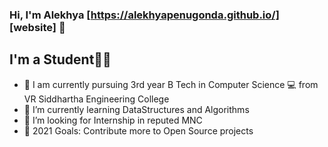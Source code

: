 ### Hi, I'm Alekhya [https://alekhyapenugonda.github.io/] [website] 👋


## I'm a Student👩‍💻
- 📖 I am currently pursuing 3rd year B Tech in Computer Science 💻 from VR Siddhartha Engineering College
- 🌱 I’m currently learning DataStructures and Algorithms
- 🏢 I’m looking for Internship in reputed MNC
- 🥅 2021 Goals: Contribute more to Open Source projects

